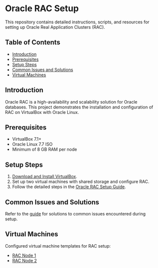 # Oracle RAC Setup

This repository contains detailed instructions, scripts, and resources for setting up Oracle Real Application Clusters (RAC).  

## Table of Contents
- [Introduction](#introduction)
- [Prerequisites](#prerequisites)
- [Setup Steps](#setup-steps)
- [Common Issues and Solutions](#common-issues-and-solutions)
- [Virtual Machines](#virtual-machines)

## Introduction
Oracle RAC is a high-availability and scalability solution for Oracle databases. This project demonstrates the installation and configuration of RAC on VirtualBox with Oracle Linux.  

## Prerequisites
- VirtualBox 7.1+
- Oracle Linux 7.7 ISO
- Minimum of 8 GB RAM per node

## Setup Steps
1. [Download and Install VirtualBox](https://www.virtualbox.org/).
2. Set up two virtual machines with shared storage and configure RAC.
3. Follow the detailed steps in the [Oracle RAC Setup Guide](docs/Oracle_RAC_Setup_Guide.pdf).

## Common Issues and Solutions
Refer to the [guide](Oracle_RAC_Setup_Guide.pdf) for solutions to common issues encountered during setup.

## Virtual Machines
Configured virtual machine templates for RAC setup:
- [RAC Node 1](VMs/RAC_Node1.ova)
- [RAC Node 2](VMs/RAC_Node2.ova)


